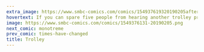 ```yaml
---
extra_image: https://www.smbc-comics.com/comics/154937619320190205after.png
hovertext: If you can spare five people from hearing another trolley problem joke by telling just one person a trolley problem joke, is it moral?
image: https://www.smbc-comics.com/comics/1549376131-20190205.png
next_comic: monotreme
prev_comic: times-have-changed
title: Trolley
---
```


